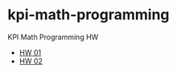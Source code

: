 # kpi-math-programming

KPI Math Programming HW

* [HW 01](https://github.com/andrewdacenko/kpi-math-programming/tree/master/HW_01)
* [HW 02](https://github.com/andrewdacenko/kpi-math-programming/tree/master/HW_02)
